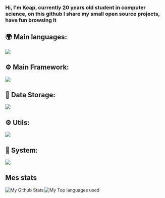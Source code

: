 ### Hi, I'm Keap, currently 20 years old student in computer science, on this github I share my small open source projects, have fun browsing it 


## 🌍 Main languages:

  ![](https://skillicons.dev/icons?i=html,css,js,ts,python,java,c,php)

## ⚙ Main Framework:

  ![](https://skillicons.dev/icons?i=react,angular,vue,symfony,spring,fastapi)

## 💾 Data Storage:
  ![](https://skillicons.dev/icons?i=mysql,mongodb,postgres,neo4j)

## ⚙️ Utils:

  ![](https://skillicons.dev/icons?i=figma,git,vscode,webstorm,idea,postman,androidstudio,docker,kubernetes)


## 🔧 System:
 ![](https://skillicons.dev/icons?i=apple,windows,linux,nginx)


## Mes stats

  <img align="left" alt="My Github Stats" src="https://github-readme-stats.vercel.app/api?username=KeapRoof&count_private=true&show_icons=true&hide_border=true&theme=dracula" />
  <img align="left" alt="My Top languages used" src="https://github-readme-stats.vercel.app/api/top-langs/?username=KeapRoof&hide_border=true&theme=dracula&langs_count=3" />
